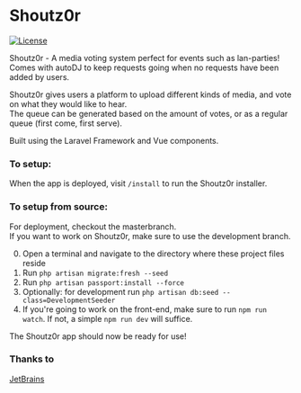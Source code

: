 # Shoutz0r

[![License](https://img.shields.io/github/license/xorinzor/shoutz0r.svg?style=flat)](https://www.gnu.org/licenses/gpl-3.0.en.html)

Shoutz0r - A media voting system perfect for events such as lan-parties!\
Comes with autoDJ to keep requests going when no requests have been added by users.

Shoutz0r gives users a platform to upload different kinds of media, and vote on what they would like to hear.\
The queue can be generated based on the amount of votes, or as a regular queue (first come, first serve).


Built using the Laravel Framework and Vue components.

### To setup:
When the app is deployed, visit `/install` to run the Shoutz0r installer.

### To setup from source:

For deployment, checkout the masterbranch.\
If you want to work on Shoutz0r, make sure to use the development branch.

0. Open a terminal and navigate to the directory where these project files reside
1. Run `php artisan migrate:fresh --seed`
2. Run `php artisan passport:install --force`
3. Optionally: for development run `php artisan db:seed --class=DevelopmentSeeder`
4. If you're going to work on the front-end, make sure to run `npm run watch`. If not, a simple `npm run dev` will
   suffice.

The Shoutz0r app should now be ready for use!

### Thanks to

[JetBrains](https://www.jetbrains.com/?from=Shoutz0r)
